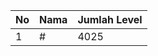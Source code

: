 | No | Nama            | Jumlah Level |
|----|-----------------|--------------|
| 1  | #    |    4025        |
